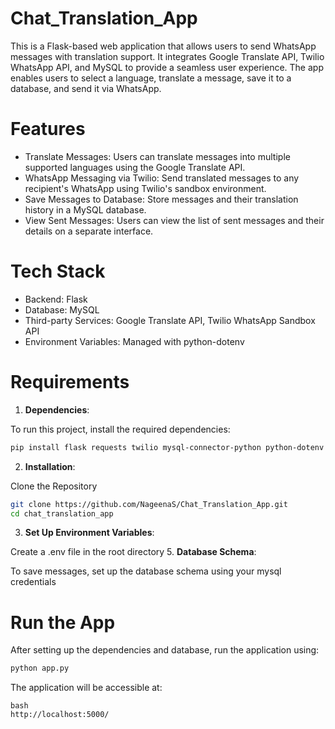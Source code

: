# Chat_Translation_App

This is a Flask-based web application that allows users to send WhatsApp messages with translation support. It integrates Google Translate API, Twilio WhatsApp API, and MySQL to provide a seamless user experience. The app enables users to select a language, translate a message, save it to a database, and send it via WhatsApp.

# Features
- Translate Messages: Users can translate messages into multiple supported languages using the Google Translate API.
- WhatsApp Messaging via Twilio: Send translated messages to any recipient's WhatsApp using Twilio's sandbox environment.
- Save Messages to Database: Store messages and their translation history in a MySQL database.
- View Sent Messages: Users can view the list of sent messages and their details on a separate interface.

# Tech Stack
- Backend: Flask
- Database: MySQL
- Third-party Services: Google Translate API, Twilio WhatsApp Sandbox API
- Environment Variables: Managed with python-dotenv
  
# Requirements
1. **Dependencies**:

To run this project, install the required dependencies:
```bash
pip install flask requests twilio mysql-connector-python python-dotenv
```
2. **Installation**:
   
Clone the Repository
```bash
git clone https://github.com/NageenaS/Chat_Translation_App.git
cd chat_translation_app
```
3. **Set Up Environment Variables**:
   
Create a .env file in the root directory
5. **Database Schema**:

To save messages, set up the database schema using your mysql credentials

# Run the App
After setting up the dependencies and database, run the application using:

```bash
python app.py
```
The application will be accessible at:
```
bash
http://localhost:5000/
```

